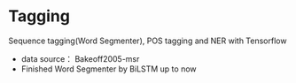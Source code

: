 # Tagging
Sequence tagging(Word Segmenter), POS tagging and NER with Tensorflow

- data source： Bakeoff2005-msr
- Finished Word Segmenter by BiLSTM up to now
